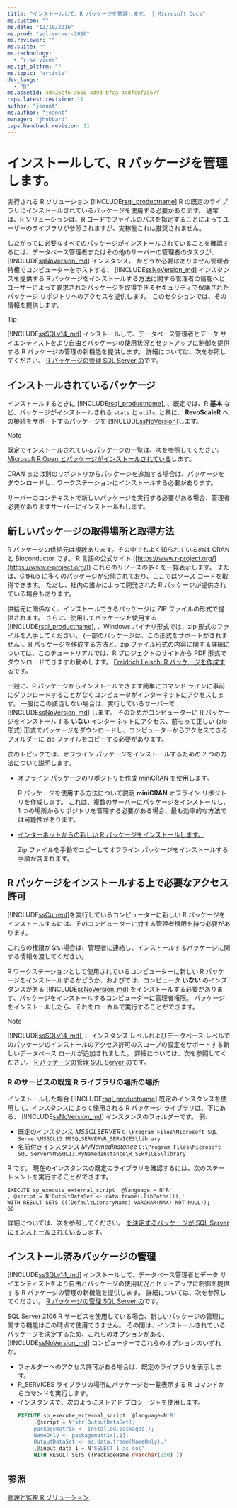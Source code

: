 ```yaml
---
title: "インストールして、R パッケージを管理します。 | Microsoft Docs"
ms.custom: ""
ms.date: "12/16/2016"
ms.prod: "sql-server-2016"
ms.reviewer: ""
ms.suite: ""
ms.technology: 
  - "r-services"
ms.tgt_pltfrm: ""
ms.topic: "article"
dev_langs: 
  - "R"
ms.assetid: 4d426cf6-a658-4d9d-bfca-4cdfc8f1567f
caps.latest.revision: 11
author: "jeannt"
ms.author: "jeannt"
manager: "jhubbard"
caps.handback.revision: 11
---
```

# インストールして、R パッケージを管理します。
 実行される R ソリューション [!INCLUDE[rsql_productname](../../includes/rsql-productname-md.md)] R の既定のライブラリにインストールされているパッケージを使用する必要があります。 通常は、R ソリューションは、R コードでファイルのパスを指定することによってユーザーのライブラリが参照されますが、実稼働これは推奨されません。

したがってに必要なすべてのパッケージがインストールされていることを確認するには、データベース管理者またはその他のサーバーの管理者のタスクが、 [!INCLUDE[ssNoVersion_md](../../includes/ssnoversion-md.md)] インスタンス。 かどうか必要はありません管理者特権でコンピューターをホストする、 [!INCLUDE[ssNoVersion_md](../../includes/ssnoversion-md.md)]  インスタンスを提供する R パッケージをインストールする方法に関する管理者の情報へとユーザーによって要求されたパッケージを取得できるセキュリティで保護されたパッケージ リポジトリへのアクセスを提供します。 このセクションでは、その情報を提供します。 

> [!TIP]
> [!INCLUDE[ssSQLv14_md](../../includes/sssqlv14-md.md)] インストールして、データベース管理者とデータ サイエンティストをより自由とパッケージの使用状況とセットアップに制御を提供する R パッケージの管理の新機能を提供します。 詳細については、次を参照してください。 [R パッケージの管理 SQL Server の](../../advanced-analytics/r-services/r-package-management-for-sql-server-r-services.md)です。 

## <a name="installed-packages"></a>インストールされているパッケージ
インストールするときに  [!INCLUDE[rsql_productname](../../includes/rsql-productname-md.md)],  、既定では、R **基本** など、パッケージがインストールされる `stats` と `utils`, と共に、 **RevoScaleR** への接続をサポートするパッケージを [!INCLUDE[ssNoVersion](../../includes/ssnoversion-md.md)]します。  
  
 
> [!NOTE]  
>  既定でインストールされているパッケージの一覧は、次を参照してください。 [Microsoft R Open とパッケージがインストールされている](https://mran.microsoft.com/rro/installed/)します。  

 CRAN または別のリポジトリからパッケージを追加する場合は、パッケージをダウンロードし、ワークステーションにインストールする必要があります。  
  
 サーバーのコンテキストで新しいパッケージを実行する必要がある場合、管理者必要がありますサーバーにインストールもします。   
   
## <a name="where-and-how-to-get-new-packages"></a>新しいパッケージの取得場所と取得方法  
 R パッケージの供給元は複数あります。その中でもよく知られているのは CRAN と Bioconductor です。 R 言語の公式サイト ([https://www.r-project.org/](https://www.r-project.org/)) これらのリソースの多くを一覧表示します。 または、GitHub に多くのパッケージが公開されており、ここではソース コードを取得できます。 ただし、社内の誰かによって開発された R パッケージが提供されている場合もあります。  
  
 供給元に関係なく、インストールできるパッケージは ZIP ファイルの形式で提供されます。 さらに、使用してパッケージを使用する [!INCLUDE[rsql_productname](../../includes/rsql-productname-md.md)], 、Windows バイナリ形式では、zip 形式のファイルを入手してください。 (一部のパッケージは、この形式をサポートがされません)。R パッケージを作成する方法と、zip ファイル形式の内容に関する詳細については、このチュートリアルでは、R プロジェクトのサイトから PDF 形式でダウンロードできますお勧めします。 [Freidrich Leisch: R パッケージを作成する](http://cran.r-project.org/doc/contrib/Leisch-CreatingPackages.pdf)です。 
  
 一般に、R パッケージからインストールできます簡単にコマンド ラインに事前にダウンロードすることがなくコンピュータがインターネットにアクセスします。  一般にこの該当しない場合は、実行しているサーバーで [!INCLUDE[ssNoVersion_md](../../includes/ssnoversion-md.md)] します。  そのためがコンピューターに R パッケージをインストールする **いない** インターネットにアクセス、前もって正しい (zip 形式) 形式でパッケージをダウンロードし、コンピューターからアクセスできるフォルダーに zip ファイルをコピーする必要があります。 
 
 次のトピックでは、オフライン パッケージをインストールするための 2 つの方法について説明します。 

+ [オフライン パッケージのリポジトリを作成 miniCRAN を使用します。](../../advanced-analytics/r-services/create-a-local-package-repository-using-minicran.md)

  R パッケージを使用する方法について説明 **miniCRAN** オフライン リポジトリを作成します。 これは、複数のサーバーにパッケージをインストールし、1 つの場所からリポジトリを管理する必要がある場合、最も効率的な方法では可能性があります。 
+ [インターネットからの新しい R パッケージをインストールします。](../../advanced-analytics/r-services/install-additional-r-packages-on-sql-server.md)

  Zip ファイルを手動でコピーしてオフライン パッケージをインストールする手順が含まれます。   

## <a name="permissions-required-for-installing-r-packages"></a>R パッケージをインストールする上で必要なアクセス許可  
  
[!INCLUDE[ssCurrent](../../includes/sscurrent-md.md)]を実行しているコンピューターに新しい R パッケージをインストールするには、そのコンピューターに対する管理者権限を持つ必要があります。   

これらの権限がない場合は、管理者に連絡し、インストールするパッケージに関する情報を渡してください。  
  

R ワークステーションとして使用されているコンピューターに新しい R パッケージをインストールするかどうか、およびでは、コンピュータ **いない** のインスタンスがある [!INCLUDE[ssNoVersion_md](../../includes/ssnoversion-md.md)] をインストールする必要があります、パッケージをインストールするコンピューターに管理者権限。 パッケージをインストールしたら、それをローカルで実行することができます。  
 
> [!NOTE]
>  [!INCLUDE[ssSQLv14_md](../../includes/sssqlv14-md.md)], 、インスタンス レベルおよびデータベース レベルでのパッケージのインストールのアクセス許可のスコープの設定をサポートする新しいデータベース ロールが追加されました。 詳細については、次を参照してください。 [R パッケージの管理 SQL Server の](../../advanced-analytics/r-services/r-package-management-for-sql-server-r-services.md)です。
 

### <a name="location-of-default-r-library-location-for-r-services"></a>R のサービスの既定 R ライブラリの場所の場所

インストールした場合  [!INCLUDE[rsql_productname](../../includes/rsql-productname-md.md)] 既定のインスタンスを使用して、インスタンスによって使用される R パッケージ ライブラリは、下にある、 [!INCLUDE[ssNoVersion_md](../../includes/ssnoversion-md.md)] インスタンスのフォルダーです。 例: 

+ 既定のインスタンス _MSSQLSERVER_
  `C:\Program Files\Microsoft SQL Server\MSSQL13.MSSQLSERVER\R_SERVICES\library`
+ 名前付きインスタンス _MyNamedInstance_
  `C:\Program Files\Microsoft SQL Server\MSSQL13.MyNamedInstance\R_SERVICES\library` 


R です。 現在のインスタンスの既定のライブラリを確認するには、次のステートメントを実行することができます。 
~~~~
EXECUTE sp_execute_external_script  @language = N'R'
, @script = N'OutputDataSet <- data.frame(.libPaths());'
WITH RESULT SETS (([DefaultLibraryName] VARCHAR(MAX) NOT NULL));
GO
~~~~

詳細については、次を参照してください。 [を決定するパッケージが SQL Server にインストールされている](../../advanced-analytics/r-services/determine-which-packages-are-installed-on-sql-server.md)します。

## <a name="managing-installed-packages"></a>インストール済みパッケージの管理

[!INCLUDE[ssSQLv14_md](../../includes/sssqlv14-md.md)] インストールして、データベース管理者とデータ サイエンティストをより自由とパッケージの使用状況とセットアップに制御を提供する R パッケージの管理の新機能を提供します。 詳細については、次を参照してください。 [R パッケージの管理 SQL Server の](../../advanced-analytics/r-services/r-package-management-for-sql-server-r-services.md)です。 

SQL Server 2106 R サービスを使用している場合、新しいパッケージの管理に関する機能はこの時点で使用できません。 その間は、インストールされているパッケージを決定するため、これらのオプションがある、 [!INCLUDE[ssNoVersion_md](../../includes/ssnoversion-md.md)] コンピューターでこれらのオプションのいずれか。

+ フォルダーへのアクセス許可がある場合は、既定のライブラリを表示します。
+ R_SERVICES ライブラリの場所にパッケージを一覧表示する R コマンドからコマンドを実行します。
+ インスタンスで、次のようにストアド プロシージャを使用します。
   ```SQL
   EXECUTE sp_execute_external_script  @language=N'R'  
        ,@script = N'str(OutputDataSet);  
        packagematrix <- installed.packages();  
        NameOnly <- packagematrix[,1];  
        OutputDataSet <- as.data.frame(NameOnly);'  
        ,@input_data_1 = N'SELECT 1 as col'  
        WITH RESULT SETS ((PackageName nvarchar(250) ))   
   ```


 ## <a name="see-also"></a>参照  
 [管理と監視 R ソリューション](../../advanced-analytics/r-services/managing-and-monitoring-r-solutions.md)  
